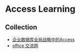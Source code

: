 # Access Learning 
## Collection
- [企业数据库全局战略中的Access](http://www.jasoftiger.com/access/microsoft-access-within-an-organizations-overall-database-strategy.html)
- [office 交流网](http://www.office-cn.net/)
